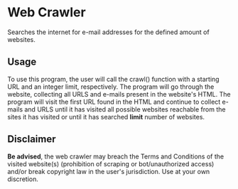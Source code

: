 # Web Crawler
Searches the internet for e-mail addresses for the defined amount of websites.

## Usage
To use this program, the user will call the crawl() function with a starting URL and an integer limit, respectively. The program will go through the website, collecting all URLS and e-mails present in the website's HTML. The program will visit the first URL found in the HTML and continue to collect e-mails and URLS until it has visited all possible websites reachable from the sites it has visited or until it has searched **limit** number of websites.

## Disclaimer
**Be advised**, the web crawler may breach the Terms and Conditions of the visited website(s) (prohibition of scraping or bot/unauthorized access) and/or break copyright law in the user's jurisdiction. Use at your own discretion.
